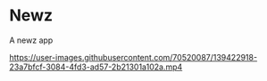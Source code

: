 # Newz
A newz app 

https://user-images.githubusercontent.com/70520087/139422918-23a7bfcf-3084-4fd3-ad57-2b21301a102a.mp4


